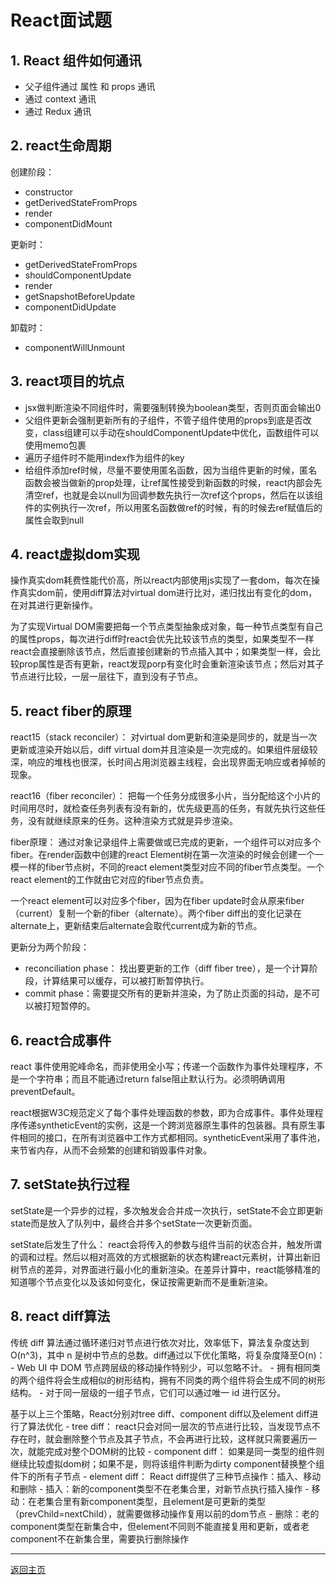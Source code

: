 # React面试题
## 1. React 组件如何通讯
- 父子组件通过 属性 和 props 通讯
- 通过 context 通讯
- 通过 Redux 通讯

## 2. react生命周期
创建阶段：
- constructor
- getDerivedStateFromProps
- render
- componentDidMount

更新时：
- getDerivedStateFromProps
- shouldComponentUpdate
- render
- getSnapshotBeforeUpdate
- componentDidUpdate

卸载时：
- componentWillUnmount

## 3. react项目的坑点
- jsx做判断渲染不同组件时，需要强制转换为boolean类型，否则页面会输出0
- 父组件更新会强制更新所有的子组件，不管子组件使用的props到底是否改变，class组建可以手动在shouldComponentUpdate中优化，函数组件可以使用memo包裹
- 遍历子组件时不能用index作为组件的key
- 给组件添加ref时候，尽量不要使用匿名函数，因为当组件更新的时候，匿名函数会被当做新的prop处理，让ref属性接受到新函数的时候，react内部会先清空ref，也就是会以null为回调参数先执行一次ref这个props，然后在以该组件的实例执行一次ref，所以用匿名函数做ref的时候，有的时候去ref赋值后的属性会取到null

## 4. react虚拟dom实现
操作真实dom耗费性能代价高，所以react内部使用js实现了一套dom，每次在操作真实dom前，使用diff算法对virtual dom进行比对，递归找出有变化的dom，在对其进行更新操作。

为了实现Virtual DOM需要把每一个节点类型抽象成对象，每一种节点类型有自己的属性props，每次进行diff时react会优先比较该节点的类型，如果类型不一样react会直接删除该节点，然后直接创建新的节点插入其中；如果类型一样，会比较prop属性是否有更新，react发现porp有变化时会重新渲染该节点；然后对其子节点进行比较，一层一层往下，直到没有子节点。

## 5. react fiber的原理
react15（stack reconciler）： 对virtual dom更新和渲染是同步的，就是当一次更新或渲染开始以后，diff virtual dom并且渲染是一次完成的。如果组件层级较深，响应的堆栈也很深，长时间占用浏览器主线程，会出现界面无响应或者掉帧的现象。

react16（fiber reconciler）： 把每一个任务分成很多小片，当分配给这个小片的时间用尽时，就检查任务列表有没有新的，优先级更高的任务，有就先执行这些任务，没有就继续原来的任务。这种渲染方式就是异步渲染。

fiber原理： 通过对象记录组件上需要做或已完成的更新，一个组件可以对应多个fiber。在render函数中创建的react Element树在第一次渲染的时候会创建一个一模一样的fiber节点树，不同的react element类型对应不同的fiber节点类型。一个react element的工作就由它对应的fiber节点负责。

一个react element可以对应多个fiber，因为在fiber update时会从原来fiber（current）复制一个新的fiber（alternate）。两个fiber diff出的变化记录在alternate上，更新结束后alternate会取代current成为新的节点。

更新分为两个阶段：
- reconciliation phase： 找出要更新的工作（diff fiber tree），是一个计算阶段，计算结果可以缓存，可以被打断暂停执行。
- commit phase：需要提交所有的更新并渲染，为了防止页面的抖动，是不可以被打短暂停的。

## 6. react合成事件
react 事件使用驼峰命名，而非使用全小写；传递一个函数作为事件处理程序，不是一个字符串；而且不能通过return false阻止默认行为。必须明确调用preventDefault。

react根据W3C规范定义了每个事件处理函数的参数，即为合成事件。事件处理程序传递syntheticEvent的实例，这是一个跨浏览器原生事件的包装器。具有原生事件相同的接口，在所有浏览器中工作方式都相同。syntheticEvent采用了事件池，来节省内存，从而不会频繁的创建和销毁事件对象。

## 7. setState执行过程
setState是一个异步的过程，多次触发会合并成一次执行，setState不会立即更新state而是放入了队列中，最终合并多个setState一次更新页面。

setState后发生了什么：
    react会将传入的参数与组件当前的状态合并，触发所谓的调和过程。然后以相对高效的方式根据新的状态构建react元素树，计算出新旧树节点的差异，对界面进行最小化的重新渲染。在差异计算中，react能够精准的知道哪个节点变化以及该如何变化，保证按需更新而不是重新渲染。

## 8. react diff算法
   传统 diff 算法通过循环递归对节点进行依次对比，效率低下，算法复杂度达到 O(n^3)，其中 n 是树中节点的总数。diff通过以下优化策略，将复杂度降至O(n)：
    - Web UI 中 DOM 节点跨层级的移动操作特别少，可以忽略不计。
    - 拥有相同类的两个组件将会生成相似的树形结构，拥有不同类的两个组件将会生成不同的树形结构。
    - 对于同一层级的一组子节点，它们可以通过唯一 id 进行区分。 

基于以上三个策略，React分别对tree diff、component diff以及element diff进行了算法优化
    - tree diff： react只会对同一层次的节点进行比较，当发现节点不存在时，就会删除整个节点及其子节点，不会再进行比较，这样就只需要遍历一次，就能完成对整个DOM树的比较
    - component diff： 如果是同一类型的组件则继续比较虚拟dom树；如果不是，则将该组件判断为dirty component替换整个组件下的所有子节点
    - element diff： React diff提供了三种节点操作：插入、移动和删除
        - 插入：新的component类型不在老集合里，对新节点执行插入操作
        - 移动：在老集合里有新component类型，且element是可更新的类型（prevChild=nextChild），就需要做移动操作复用以前的dom节点
        - 删除：老的component类型在新集合中，但element不同则不能直接复用和更新，或者老component不在新集合里，需要执行删除操作


---------------
[返回主页](https://github.com/Marilynlee/interview-note)

